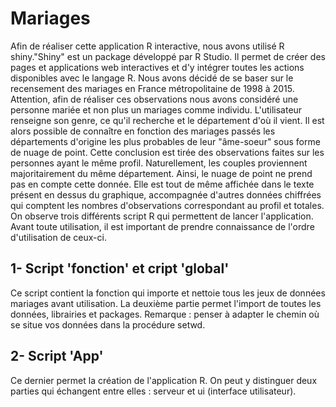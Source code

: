 # Mariages

Afin de réaliser cette application R interactive, nous avons utilisé R shiny."Shiny" est un package développé par R Studio. Il permet de créer des pages et applications web interactives et d'y intégrer toutes les actions disponibles avec le langage R.
Nous avons décidé de se baser sur le recensement des mariages en France métropolitaine de 1998 à 2015. Attention, afin de réaliser ces observations nous avons considéré une personne mariée et non plus un mariages comme individu. L'utilisateur renseigne son genre, ce qu'il recherche et le département d'où il vient. Il est alors possible de connaître en fonction des mariages passés les départements d'origine les plus probables de leur "âme-soeur" sous forme de nuage de point. Cette conclusion est tirée des observations faites sur les personnes ayant le même profil. Naturellement, les couples proviennent majoritairement du même département. Ainsi, le nuage de point ne prend pas en compte cette donnée. Elle est tout de même affichée dans le texte présent en dessus du graphique, accompagnée d'autres données chiffrées qui comptent les nombres d'observations correspondant au profil et totales.
On observe trois différents script R qui permettent de lancer l'application. Avant toute utilisation, il est important de prendre connaissance de l'ordre d'utilisation de ceux-ci.
## 1- Script 'fonction' et cript 'global'
Ce script contient la fonction qui importe et nettoie tous les jeux de données mariages avant utilisation. 
La deuxième partie permet l'import de toutes les données, librairies et packages. 
Remarque : penser à adapter le chemin où se situe vos données dans la procédure setwd.
## 2- Script 'App' 
Ce dernier permet la création de l'application R. On peut y distinguer deux parties qui échangent entre elles : serveur et ui (interface utilisateur).


